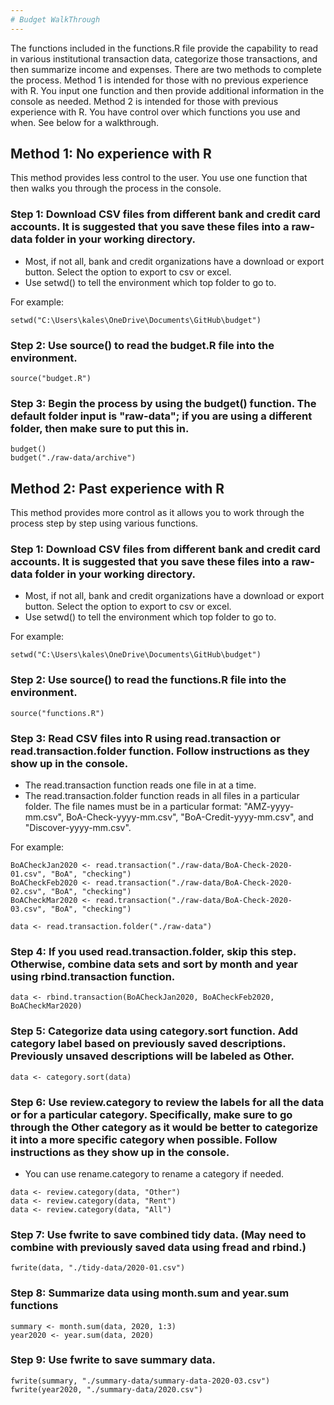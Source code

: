 ```yaml
---
# Budget WalkThrough
---
```


The functions included in the functions.R file provide the capability to read in various institutional transaction data, categorize those transactions, and then summarize income and expenses. There are two methods to complete the process. Method 1 is intended for those with no previous experience with R. You input one function and then provide additional information in the console as needed. Method 2 is intended for those with previous experience with R. You have control over which functions you use and when. See below for a walkthrough.

## Method 1: No experience with R
This method provides less control to the user. You use one function that then walks you through the process in the console.

### Step 1: Download CSV files from different bank and credit card accounts. It is suggested that you save these files into a raw-data folder in your working directory.
* Most, if not all, bank and credit organizations have a download or export button. Select the option to export to csv or excel.
* Use setwd() to tell the environment which top folder to go to. 

For example:
```{r}
setwd("C:\Users\kales\OneDrive\Documents\GitHub\budget")
```

### Step 2: Use source() to read the budget.R file into the environment.

```{r}
source("budget.R")
```

### Step 3: Begin the process by using the budget() function. The default folder input is "raw-data"; if you are using a different folder, then make sure to put this in.

```{r}
budget()
budget("./raw-data/archive")
```

## Method 2: Past experience with R
This method provides more control as it allows you to work through the process step by step using various functions.

### Step 1: Download CSV files from different bank and credit card accounts. It is suggested that you save these files into a raw-data folder in your working directory.
* Most, if not all, bank and credit organizations have a download or export button. Select the option to export to csv or excel.
* Use setwd() to tell the environment which top folder to go to. 

For example:
```{r}
setwd("C:\Users\kales\OneDrive\Documents\GitHub\budget")
```

### Step 2: Use source() to read the functions.R file into the environment.

```{r}
source("functions.R")
```


### Step 3: Read CSV files into R using read.transaction or read.transaction.folder function. Follow instructions as they show up in the console.
* The read.transaction function reads one file in at a time.
* The read.transaction.folder function reads in all files in a particular folder. The file names must be in a particular format: "AMZ-yyyy-mm.csv", BoA-Check-yyyy-mm.csv", "BoA-Credit-yyyy-mm.csv", and "Discover-yyyy-mm.csv".
        
For example:
```{r}
BoACheckJan2020 <- read.transaction("./raw-data/BoA-Check-2020-01.csv", "BoA", "checking")
BoACheckFeb2020 <- read.transaction("./raw-data/BoA-Check-2020-02.csv", "BoA", "checking")
BoACheckMar2020 <- read.transaction("./raw-data/BoA-Check-2020-03.csv", "BoA", "checking")

data <- read.transaction.folder("./raw-data")
```

### Step 4: If you used read.transaction.folder, skip this step. Otherwise, combine data sets and sort by month and year using rbind.transaction function.

```{r}
data <- rbind.transaction(BoACheckJan2020, BoACheckFeb2020, BoACheckMar2020)
```


### Step 5: Categorize data using category.sort function. Add category label based on previously saved descriptions. Previously unsaved descriptions will be labeled as Other.

```{r}
data <- category.sort(data)
```


### Step 6: Use review.category to review the labels for all the data or for a particular category. Specifically, make sure to go through the Other category as it would be better to categorize it into a more specific category when possible. Follow instructions as they show up in the console.
* You can use rename.category to rename a category if needed.

```{r}
data <- review.category(data, "Other")
data <- review.category(data, "Rent")
data <- review.category(data, "All")
```


### Step 7: Use fwrite to save combined tidy data. (May need to combine with previously saved data using fread and rbind.)

```{r}
fwrite(data, "./tidy-data/2020-01.csv")
```


### Step 8: Summarize data using month.sum and year.sum functions

```{r}
summary <- month.sum(data, 2020, 1:3)
year2020 <- year.sum(data, 2020)
```


### Step 9: Use fwrite to save summary data.

```{r}
fwrite(summary, "./summary-data/summary-data-2020-03.csv")
fwrite(year2020, "./summary-data/2020.csv")
```

